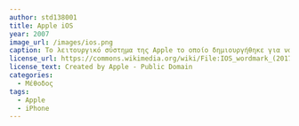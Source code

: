 ```yaml
---
author: std138001
title: Apple iOS
year: 2007
image_url: /images/ios.png
caption: Το λειτουργικό σύστημα της Apple το οποίο δημιουργήθηκε για να δώσει ζωή στα κινητά της τηλέφωνα. Από το ίδιο λειτουργικό σύστημα, δημιουργήθηκαν παραλλαγές ώστε να χρησιμοποιηθεί σε συσκευές όπως το iPad, το apple watch και το apple TV.
license_url: https://commons.wikimedia.org/wiki/File:IOS_wordmark_(2017).svg
license_text: Created by Apple - Public Domain
categories:
  - Μέθοδος 
tags:
  - Apple
  - iPhone
---
```

